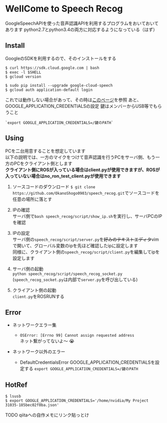 # WellCome to Speech Recog
GoogleSpeechAPIを使った音声認識APIを利用するプログラムをおいておいてあります
python2.7とpython3.4の両方に対応するようになっている（はず）

## Install
GoogleのSDKを利用するので、そのインストールをする
~~~
$ curl https://sdk.cloud.google.com | bash
$ exec -l $SHELL
$ gcloud version

$ sudo pip install --upgrade google-cloud-speech
$ gcloud auth application-default login
~~~
これでは動作しない場合があって、その時は[このページ](https://qiita.com/j-un/items/dc46b3b766a7afb4080c)を参照
あと、GOOGLE_APPLICATION_CREDENTIALSの設定
鍵はメンバーからUSB等でもらうこと
~~~
`export GOOGLE_APPLICATION_CREDENTIALS=/鍵のPATH`
~~~

## Using
PCを二台用意することを想定しています  
以下の説明では、一方のマイクをつけて音声認識を行うPCをサーバ側、もう一方のPCをクライアント側とします  
**クライアント側にROSが入っている場合はclient.pyが使用できますが、ROSが入っていない場合はno_ron_test_client.pyが使用できます**  

1. ソースコードのダウンロード
`$ git clone https://github.com/OkanoShogo0903/speech_recog.git`でソースコードを任意の場所に落とす

2. IPの確認  
サーバ側で`bash speech_recog/script/show_ip.sh`を実行し、サーバPCのIPを確認  

3. IPの設定  
サーバ側の`speech_recog/script/server.py`を~~好みのテキストエディタ~~vimで開いて、グローバル変数のipを先ほど確認したipに設定します  
同様に、クライアント側の`speech_recog/script/client.py`を編集してipを設定します  

4. サーバ側の起動  
`python speech_recog/script/speech_recog_socket.py`
(`speech_recog_socket.py`は内部で`server.py`を呼び出している)  

5. クライアント側の起動  
`client.py`をROSRUNする


## Error
- ネットワークエラー集
  - `OSError: [Errno 99] Cannot assign requested address`  
      ネット繋がってないよ〜 :sob:  

- ネットワーク以外のエラー
  - DefaultCredentialsError
    GOOGLE_APPLICATION_CREDENTIALSを設定する
    `export GOOGLE_APPLICATION_CREDENTIALS=/鍵のPATH`

## HotRef
~~~
$ lsusb
$ export GOOGLE_APPLICATION_CREDENTIALS='/home/nvidia/My Project 31035-185bec02f0ba.json'
~~~

TODO qiitaへの自作メモにリンク貼っとけ
